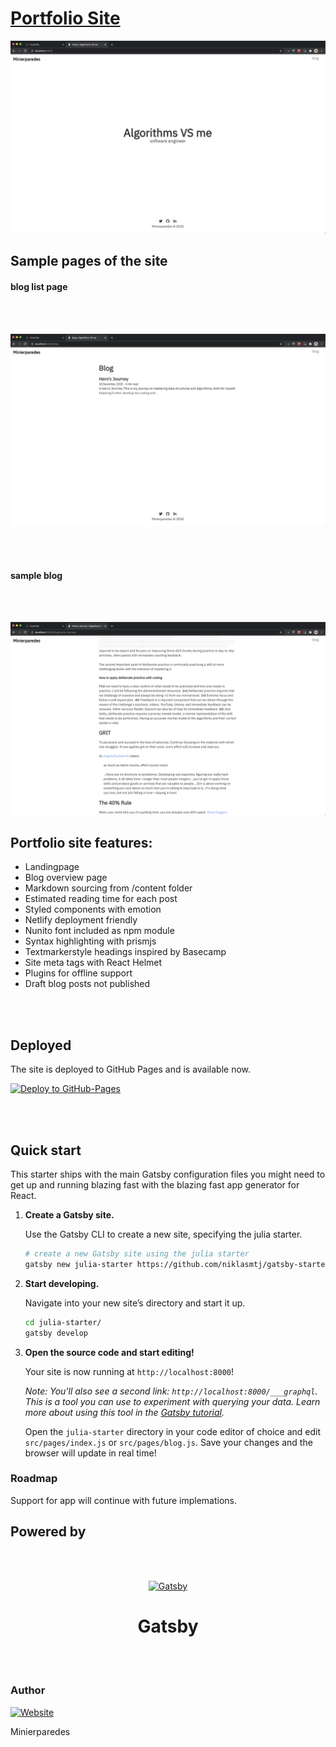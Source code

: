 # [Portfolio Site](https://minierparedes.github.io/algorithms-vs-me/)

![splash page](src/content/assets/readme/splash-page.png)


## Sample pages of the site

#### blog list page

<br>
<br>

![blog list page](src/content/assets/readme/blog-list-page.png)

<br>
<br>

#### sample blog

<br>
<br>

![sample blog](src/content/assets/readme/blog-sample-page.png)

## Portfolio site features:

- Landingpage
- Blog overview page
- Markdown sourcing from /content folder
- Estimated reading time for each post
- Styled components with emotion
- Netlify deployment friendly
- Nunito font included as npm module
- Syntax highlighting with prismjs
- Textmarkerstyle headings inspired by Basecamp
- Site meta tags with React Helmet
- Plugins for offline support
- Draft blog posts not published

<br>
<br>

## Deployed

The site is deployed to GitHub Pages and is available now.

[![Deploy to GitHub-Pages](https://img.shields.io/badge/GitHub-100000?style=for-the-badge&logo=github&logoColor=white)](https://minierparedes.github.io/algorithms-vs-me/)

<br>
<br>

## Quick start

This starter ships with the main Gatsby configuration files you might need to get up and running blazing fast with the blazing fast app generator for React.

1.  **Create a Gatsby site.**

    Use the Gatsby CLI to create a new site, specifying the julia starter.

    ```sh
    # create a new Gatsby site using the julia starter
    gatsby new julia-starter https://github.com/niklasmtj/gatsby-starter-julia
    ```

1.  **Start developing.**

    Navigate into your new site’s directory and start it up.

    ```sh
    cd julia-starter/
    gatsby develop
    ```

1.  **Open the source code and start editing!**

    Your site is now running at `http://localhost:8000`!

    _Note: You'll also see a second link: _`http://localhost:8000/___graphql`_. This is a tool you can use to experiment with querying your data. Learn more about using this tool in the [Gatsby tutorial](https://www.gatsbyjs.org/tutorial/part-five/#introducing-graphiql)._

    Open the `julia-starter` directory in your code editor of choice and edit `src/pages/index.js` or `src/pages/blog.js`. Save your changes and the browser will update in real time!



### Roadmap

Support for app will continue with future implemations.


## Powered by

<br>
<br>

<p align="center">
  <a href="https://www.gatsbyjs.com">
    <img alt="Gatsby" src="https://www.gatsbyjs.com/Gatsby-Monogram.svg" width="60" />
  </a>
</p>
<h1 align="center">
  Gatsby
</h1>


<br>
<br>

### Author
[![Website](https://img.shields.io/badge/developer-minierparedes-black?style=for-the-badge)](https://github.com/minierparedes)

Minierparedes

